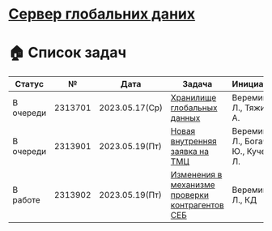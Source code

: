 # [Сервер глобальних даних](Kusto/Documents/2023_05_17__GlobalDataServer.md)

# 🏠 Список задач


| Статус | № | Дата | Задача | Инициатор | Примечания |
| --- | --- | --- | --- | --- | --- |
| В очереди | 2313701 | 2023.05.17(Ср) | [Хранилище глобальных данных](Kusto/Documents/2313701__GlobalDataServer.md) | Веремий Л., Тяжин А. |  |
| В очереди | 2313901 | 2023.05.19(Пт) | [Новая внутренняя заявка на ТМЦ](Kusto/Documents/2313901__NewBidForTMCinternal.md.md) | Веремий Л., Богачук Ю., Кучер Л. |  |
| В работе | 2313902 | 2023.05.19(Пт) | [Изменения в механизме проверки контрагентов СЕБ](Kusto/Documents/2313902__ContractorsCheck.md) | Веремий Л., КД |  |